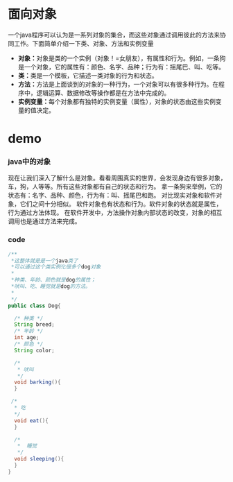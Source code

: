 # 面向对象
一个java程序可以认为是一系列对象的集合，而这些对象通过调用彼此的方法来协同工作。下面简单介绍一下类、对象、方法和实例变量

  * <b>对象：</b>对象是类的一个实例（对象！=女朋友），有属性和行为。例如，一条狗是一个对象，它的属性有：颜色、名字、品种；行为有：摇尾巴、叫、吃等。
  * <b>类：</b>类是一个模板，它描述一类对象的行为和状态。
  * <b>方法：</b>方法是上面谈到的对象的一种行为，一个对象可以有很多种行为。在程序中，逻辑运算、数据修改等操作都是在方法中完成的。
  * <b>实例变量：</b>每个对象都有独特的实例变量（属性），对象的状态由这些实例变量的值决定。

# demo

### java中的对象
现在让我们深入了解什么是对象。看看周围真实的世界，会发现身边有很多对象，车，狗，人等等。所有这些对象都有自己的状态和行为。
拿一条狗来举例，它的状态有：名字、品种、颜色，行为有：叫、摇尾巴和跑。
对比现实对象和软件对象，它们之间十分相似。
软件对象也有状态和行为。软件对象的状态就是属性，行为通过方法体现。
在软件开发中，方法操作对象内部状态的改变，对象的相互调用也是通过方法来完成。

### code

``` Java
/**
 *这整体就是是一个java类了
 *可以通过这个类实例化很多个dog对象
 *
 *种类、年龄、颜色就是dog的属性；
 *吠叫、吃、睡觉就是dog的方法。
 *
 */
public class Dog{

  /* 种类 */
  String breed;
  /* 年龄 */
  int age;
  /* 颜色 */
  String color;

  /*
   * 吠叫
   */
  void barking(){
  }

 /*
  * 吃
  */
  void eat(){
  }

  /*
   *  睡觉
   */
  void sleeping(){
  }
}
```
